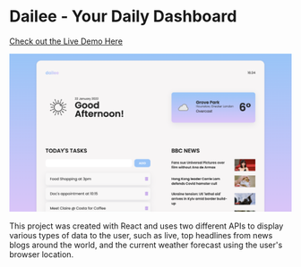 # Dailee - Your Daily Dashboard
[Check out the Live Demo Here](https://alessandrothedev.github.io/dailee/)

![dailee](https://github.com/alessandrothedev/dailee/blob/main/Screenshot%202022-01-22%20at%2016.36.09.png)

This project was created with React and uses two different APIs to display various types of data to the user, such as live, top headlines from news blogs around the world, and the current weather forecast using the user's browser location.

